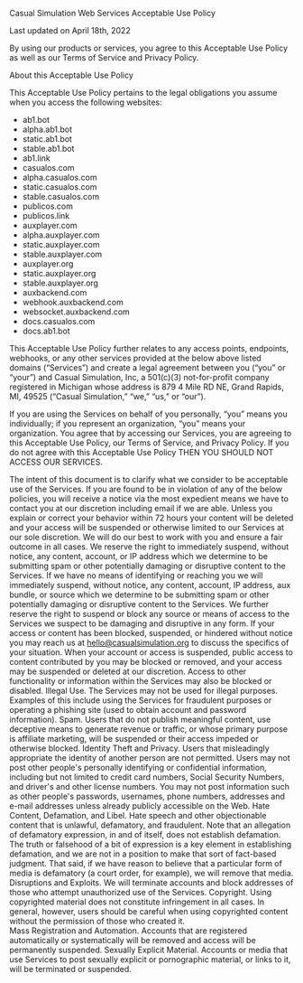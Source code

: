 ﻿Casual Simulation Web Services Acceptable Use Policy

Last updated on April 18th, 2022

By using our products or services, you agree to this Acceptable Use Policy as well as our Terms of Service and Privacy Policy.

About this Acceptable Use Policy

This Acceptable Use Policy pertains to the legal obligations you assume when you access the following websites:

-   ab1.bot
-   alpha.ab1.bot
-   static.ab1.bot
-   stable.ab1.bot
-   ab1.link
-   casualos.com
-   alpha.casualos.com
-   static.casualos.com
-   stable.casualos.com
-   publicos.com
-   publicos.link
-   auxplayer.com
-   alpha.auxplayer.com
-   static.auxplayer.com
-   stable.auxplayer.com
-   auxplayer.org
-   static.auxplayer.org
-   stable.auxplayer.org
-   auxbackend.com
-   webhook.auxbackend.com
-   websocket.auxbackend.com
-   docs.casualos.com
-   docs.ab1.bot

This Acceptable Use Policy further relates to any access points, endpoints, webhooks, or any other services provided at the below above listed domains (“Services”) and create a legal agreement between you (“you” or “your”) and Casual Simulation, Inc, a 501(c)(3) not-for-profit company registered in Michigan whose address is 879 4 Mile RD NE, Grand Rapids, MI, 49525 (“Casual Simulation,” “we,” “us,” or “our”).

If you are using the Services on behalf of you personally, “you” means you individually; if you represent an organization, “you” means your organization. You agree that by accessing our Services, you are agreeing to this Acceptable Use Policy, our Terms of Service, and Privacy Policy. If you do not agree with this Acceptable Use Policy THEN YOU SHOULD NOT ACCESS OUR SERVICES.

The intent of this document is to clarify what we consider to be acceptable use of the Services.
If you are found to be in violation of any of the below policies, you will receive a notice via the most expedient means we have to contact you at our discretion including email if we are able. Unless you explain or correct your behavior within 72 hours your content will be deleted and your access will be suspended or otherwise limited to our Services at our sole discretion. We will do our best to work with you and ensure a fair outcome in all cases. We reserve the right to immediately suspend, without notice, any content, account, or IP address which we determine to be submitting spam or other potentially damaging or disruptive content to the Services.
If we have no means of identifying or reaching you we will immediately suspend, without notice, any content, account, IP address, aux bundle, or source which we determine to be submitting spam or other potentially damaging or disruptive content to the Services. We further reserve the right to suspend or block any source or means of access to the Services we suspect to be damaging and disruptive in any form.
If your access or content has been blocked, suspended, or hindered without notice you may reach us at hello@casualsimulation.org to discuss the specifics of your situation. When your account or access is suspended, public access to content contributed by you may be blocked or removed, and your access may be suspended or deleted at our discretion. Access to other functionality or information within the Services may also be blocked or disabled.
Illegal Use. The Services may not be used for illegal purposes. Examples of this include using the Services for fraudulent purposes or operating a phishing site (used to obtain account and password information).
Spam. Users that do not publish meaningful content, use deceptive means to generate revenue or traffic, or whose primary purpose is affiliate marketing, will be suspended or their access impeded or otherwise blocked.
Identity Theft and Privacy. Users that misleadingly appropriate the identity of another person are not permitted. Users may not post other people's personally identifying or confidential information, including but not limited to credit card numbers, Social Security Numbers, and driver's and other license numbers. You may not post information such as other people's passwords, usernames, phone numbers, addresses and e-mail addresses unless already publicly accessible on the Web.
Hate Content, Defamation, and Libel. Hate speech and other objectionable content that is unlawful, defamatory, and fraudulent. Note that an allegation of defamatory expression, in and of itself, does not establish defamation. The truth or falsehood of a bit of expression is a key element in establishing defamation, and we are not in a position to make that sort of fact-based judgment. That said, if we have reason to believe that a particular form of media is defamatory (a court order, for example), we will remove that media.
Disruptions and Exploits. We will terminate accounts and block addresses of those who attempt unauthorized use of the Services.
Copyright. Using copyrighted material does not constitute infringement in all cases. In general, however, users should be careful when using copyrighted content without the permission of those who created it.  
Mass Registration and Automation. Accounts that are registered automatically or systematically will be removed and access will be permanently suspended.
Sexually Explicit Material. Accounts or media that use Services to post sexually explicit or pornographic material, or links to it, will be terminated or suspended.
